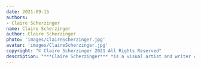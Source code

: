 ```yaml
---
date: 2021-09-15
authors:
- Claire Scherzinger
name: Claire Scherzinger
author: Claire Scherzinger
photo: 'images/ClaireScherzinger.jpg'
avatar: 'images/ClaireScherzinger.jpg'
copyright: "© Claire Scherzinger 2021 All Rights Reserved"
description: "***Claire Scherzinger*** *is a visual artist and writer currently residing in Washington State. Her fiction and poetry have been previously published in* Carousel *and in the* Writer's Digest 81st Competition Anthology 2011. *Her non-fiction writing has appeared in print in the Canadian photography magazine* BlackFlash *and online on platforms such as* Painters on Paintings, ArToronto.ca, *and* critters.org. *You can find more of her work at* [www.clairescherzinger.com](https://www.clairescherzinger.com/)."
---
```


